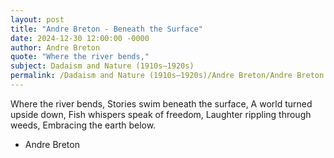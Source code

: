 ```yaml
---
layout: post
title: "Andre Breton - Beneath the Surface"
date: 2024-12-30 12:00:00 -0000
author: Andre Breton
quote: "Where the river bends,"
subject: Dadaism and Nature (1910s–1920s)
permalink: /Dadaism and Nature (1910s–1920s)/Andre Breton/Andre Breton - Beneath the Surface
---
```


Where the river bends,
Stories swim beneath the surface,
A world turned upside down,
Fish whispers speak of freedom,
Laughter rippling through weeds,
Embracing the earth below.

- Andre Breton
